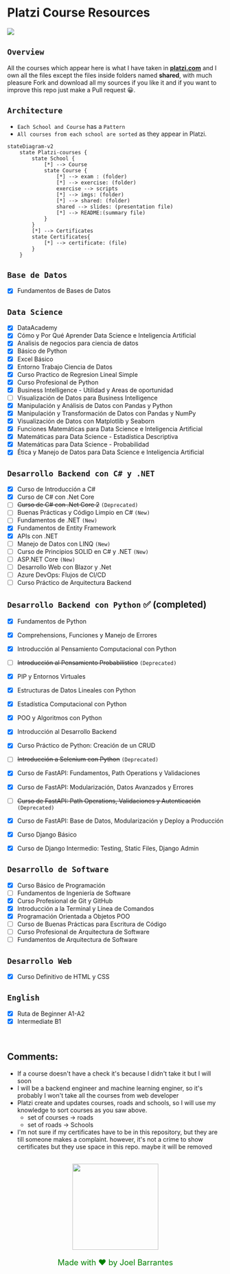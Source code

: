 
# Platzi Course Resources

<img src="https://static.platzi.com/static/images/footer/logo.png">

## `Overview`

All the courses which appear here is what I have taken in [**platzi.com**](platzi.com) and I own all the files except the files inside folders named **shared**, with much pleasure Fork and download all my sources if you like it and if you want to improve this repo just make a Pull request 😀.

## `Architecture`

* `Each School and Course` has a `Pattern`
* `All courses from each school are sorted` as they appear in Platzi.



~~~mermaid
stateDiagram-v2
    state Platzi-courses {
        state School {
            [*] --> Course 
            state Course {
                [*] --> exam : (folder)
                [*] --> exercise: (folder)
                exercise --> scripts
                [*] --> imgs: (folder)
                [*] --> shared: (folder)
                shared --> slides: (presentation file)
                [*] --> README:(summary file)
            }
        }
        [*] --> Certificates
        state Certificates{
            [*] --> certificate: (file)
        }
    } 
~~~

## `Base de Datos`

* [x] Fundamentos de Bases de Datos


## `Data Science`

* [x] DataAcademy
* [x] Cómo y Por Qué Aprender Data Science e Inteligencia Artificial
* [x] Analisis de negocios para ciencia de datos
* [x] Básico de Python
* [x] Excel Básico
* [x] Entorno Trabajo Ciencia de Datos
* [x] Curso Practico de Regresion Lineal Simple
* [x] Curso Profesional de Python
* [x] Business Intelligence - Utilidad y Areas de oportunidad
* [ ] Visualización de Datos para Business Intelligence
* [x] Manipulación y Análisis de Datos con Pandas y Python
* [x] Manipulación y Transformación de Datos con Pandas y NumPy
* [x] Visualización de Datos con Matplotlib y Seaborn
* [x] Funciones Matemáticas para Data Science e Inteligencia Artificial
* [x] Matemáticas para Data Science - Estadística Descriptiva
* [x] Matemáticas para Data Science - Probabilidad
* [x] Ética y Manejo de Datos para Data Science e Inteligencia Artificial

## `Desarrollo Backend con C# y .NET`

* [x] Curso de Introducción a C#
* [x] Curso de C# con .Net Core
* [ ] ~~Curso de C# con .Net Core 2~~ `(Deprecated)`
* [ ] Buenas Prácticas y Código Limpio en C# `(New)`
* [ ] Fundamentos de .NET `(New)`
* [x] Fundamentos de Entity Framework
* [x] APIs con .NET
* [ ] Manejo de Datos con LINQ `(New)`
* [ ] Curso de Principios SOLID en C# y .NET `(New)`
* [ ] ASP.NET Core `(New)`
* [ ] Desarrollo Web con Blazor y .Net 
* [ ] Azure DevOps: Flujos de CI/CD
* [ ] Curso Práctico de Arquitectura Backend

## `Desarrollo Backend con Python` :white_check_mark: (completed)

* [x] Fundamentos de Python
* [x] Comprehensions, Funciones y Manejo de Errores
* [x] Introducción al Pensamiento Computacional con Python
* [ ] ~~Introducción al Pensamiento Probabilístico~~ `(Deprecated)`
* [x] PIP y Entornos Virtuales
* [x] Estructuras de Datos Lineales con Python
* [x] Estadística Computacional con Python
* [x] POO y Algoritmos con Python
* [x] Introducción al Desarrollo Backend
* [x] Curso Práctico de Python: Creación de un CRUD
* [ ] ~~Introducción a Selenium con Python~~ `(Deprecated)`
* [x] Curso de FastAPI: Fundamentos, Path Operations y Validaciones
* [x] Curso de FastAPI: Modularización, Datos Avanzados y Errores
* [ ] ~~Curso de FastAPI: Path Operations, Validaciones y Autenticación~~ `(Deprecated)`
* [x] Curso de FastAPI: Base de Datos, Modularización y Deploy a Producción
* [x] Curso Django Básico 
* [x] Curso de Django Intermedio: Testing, Static Files, Django Admin



## `Desarrollo de Software`

* [x] Curso Básico de Programación
* [ ] Fundamentos de Ingeniería de Software
* [x] Curso Profesional de Git y GitHub
* [x] Introducción a la Terminal y Línea de Comandos
* [x] Programación Orientada a Objetos POO
* [ ] Curso de Buenas Prácticas para Escritura de Código
* [ ] Curso Profesional de Arquitectura de Software
* [ ] Fundamentos de Arquitectura de Software

## `Desarrollo Web`

* [x] Curso Definitivo de HTML y CSS

## `English`

* [x] Ruta de Beginner A1-A2
* [x] Intermediate B1

</br>

## Comments:
* If a course doesn't have a check it's because I didn't take it but I will soon
* I will be a backend engineer and machine learning enginer, so it's probably I won't take all the courses from web developer
* Platzi create and updates courses, roads and schools, so I will use my knowledge to sort courses as you saw above. 
    * set of courses -> roads
    * set of roads -> Schools
* I'm not sure if my certificates have to be in this repository, but they are till someone makes a complaint. however, it's not a crime to show certificates but they use space in this repo. maybe it will be removed

</br>

<div align="center">
<img src="https://pbs.twimg.com/media/DsD-ttxWsAAye1s.png" width="200">

</br>

<p style="color:green; font-size:130%;">Made with ♥ by Joel Barrantes</p>
</div>


